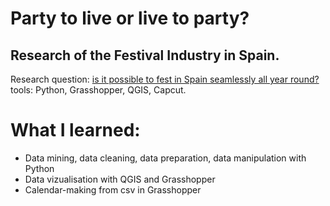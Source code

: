 # Party to live or live to party?
## Research of the Festival Industry in Spain.</br>
Research question: [is it possible to fest in Spain seamlessly all year round?](https://blog.iaac.net/party-to-live-or-live-to-party/)</br>
tools: Python, Grasshopper, QGIS, Capcut.</br>



# What I learned: 
- Data mining, data cleaning, data preparation, data manipulation with Python
- Data vizualisation with QGIS and Grasshopper
- Calendar-making from csv in Grasshopper

